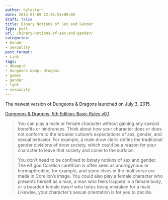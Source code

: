 ```yaml
---
author: kylestarr
date: 2014-07-09 22:36:51+00:00
draft: false
title: Binary Notions of Sex and Gender
type: post
url: /binary-notions-of-sex-and-gender/
categories:
- Gender
- Sexuality
post_format:
- Link
tags:
- d&amp;d
- dungeons &amp; dragons
- games
- gender
- lgbt
- sexuality
---
```


The newest version of Dungeons & Dragons launched on July 3, 2015.

[Dungeons & Dragons, 5th Edition: Basic Rules v0.1](http://www.wizards.com/dnd/Article.aspx?x=dnd/basicrules):


<blockquote>You can play a male or female character without gaining any special benefits or hindrances. Think about how your character does or does not conform to the broader culture’s expectations of sex, gender, and sexual behavior. For example, a male drow cleric defies the traditional gender divisions of drow society, which could be a reason for your character to leave that society and come to the surface.

You don’t need to be confined to binary notions of sex and gender. The elf god Corellon Larethian is often seen as androgynous or hermaphroditic, for example, and some elves in the multiverse are made in Corellon’s image. You could also play a female character who presents herself as a man, a man who feels trapped in a female body, or a bearded female dwarf who hates being mistaken for a male. Likewise, your character’s sexual orientation is for you to decide.</blockquote>
